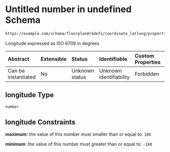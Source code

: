 # Untitled number in undefined Schema

```txt
https://example.com/schema/floorplan#/$defs/coordinate_latlong/properties/longitude
```

Longitude expressed as ISO 6709 in degrees

| Abstract            | Extensible | Status         | Identifiable            | Custom Properties | Additional Properties | Access Restrictions | Defined In                                                                                           |
| :------------------ | :--------- | :------------- | :---------------------- | :---------------- | :-------------------- | :------------------ | :--------------------------------------------------------------------------------------------------- |
| Can be instantiated | No         | Unknown status | Unknown identifiability | Forbidden         | Allowed               | none                | [openintent-floorplan.schema.json\*](../out/openintent-floorplan.schema.json "open original schema") |

## longitude Type

`number`

## longitude Constraints

**maximum**: the value of this number must smaller than or equal to: `180`

**minimum**: the value of this number must greater than or equal to: `-180`
